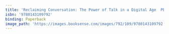 ```yaml
---
title: 'Reclaiming Conversation: The Power of Talk in a Digital Age  PB'
isbn: '9780143109792'
binding: Paperback
image_path: 'https://images.booksense.com/images/792/109/9780143109792.jpg'
---
```




